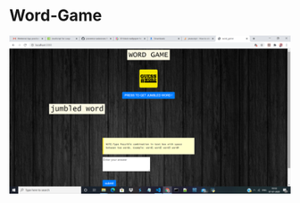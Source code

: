 # Word-Game
![alt text](https://github.com/praveena-sadasivam/Word-Game/blob/word_game_updated/output/output1.png)
